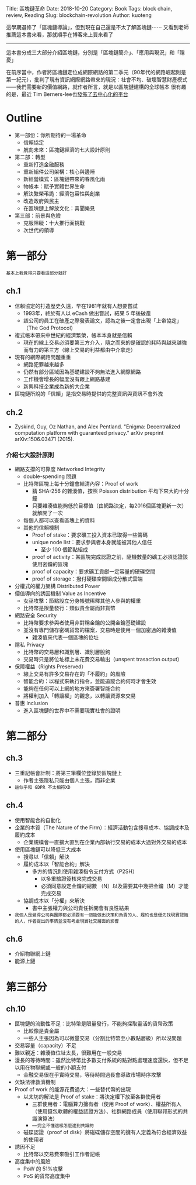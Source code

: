 Title: 區塊鏈革命
Date: 2018-10-20
Category: Book
Tags: block chain, review, Reading
Slug: blockchain-revolution
Author: kuoteng

這學期選修了「區塊鏈導論」，但到現在自己還是不太了解區塊鏈⋯⋯
又看到老師推薦這本書來看，那就順手在博客來上買來看了

---

這本書分成三大部分介紹區塊鏈，分別是「區塊鏈簡介」、「應用與現況」和「隱憂」

在前序當中，作者將區塊鏈定位成網際網路的第二季元（90年代的網路崛起則是第一紀元），批判了現有資訊網際網路帶來的現況：社會不均、破壞智慧財產模式——我們需要新的價值網路，就作者所言，就是以區塊鏈建構的全球帳本
很有趣的是，最近 Tim Berners-lee也[發佈了去中心化的平台](http://www.infoq.com/cn/articles/Tim-Berners-Lee-new-plan-to-upend-the-world-wide-web?utm_source=notification_email&utm_campaign=notifications&utm_medium=link&utm_content=content_in_followed_topic&utm_term=daily#0-fbook-1-57337-b182d7286068ff4101843e17368e4b10)

# Outline
- 第一部份：你所期待的一場革命
    - 信賴協定
    - 航向未來：區塊鏈經濟的七大設計原則
- 第二部：轉型
    - 重新打造金融服務
    - 重新組件公司架構：核心與邊陲
    - 新經營模式：區塊鏈帶來的春風化雨
    - 物帳本：賦予實體世界生命
    - 解決繁榮弔詭：經濟包容性與創業
    - 改造政府與民主
    - 在區塊鏈上解放文化：喜聞樂見
- 第三部：前景與危險
    - 克服阻礙：十大推行面挑戰
    - 次世代的領導

# 第一部分
`基本上我覺得只要看這部分就好`
## ch.1
- 信賴協定的打造歷史久遠，早在1981年就有人想要嘗試
    - 1993年，終於有人以 eCash 做出嘗試，結果 5 年後破產
    - 該公司的員工在破產之際發表論文，認為之後一定會出現「上帝協定」（The God Protocol）
- 複式帳本帶來中世紀的經濟繁榮，帳本本身就是信賴
    - 現在的線上交易必須要第三方介入，隨之而來的是確認的耗時與越來越強而有力的第三方（線上交易的利益都由中介拿走）
- 現有的網際網路問題重重
    - 網路犯罪越來越多
    - 仍然有部分區域因為基礎建設不夠無法進入網際網路
    - 工作機會增長的幅度沒有跟上網路基建
    - 新興科技企業成為新的大企業
- 區塊鏈所說的「信賴」是指交易時提供的完整資訊與資訊不會外洩
## ch.2
- Zyskind, Guy, Oz Nathan, and Alex Pentland. "Enigma: Decentralized computation platform with guaranteed privacy." arXiv preprint arXiv:1506.03471 (2015).
### 介紹七大設計原則
- 網路支撐的可靠度 Networked Integrity
    - double-spending 問題
    - 比特幣區塊上每十分鐘會結清內容：Proof of work
        - 猜 SHA-256 的雜湊值，按照 Poisson distribution 平均下來大約十分鐘
        - 只要雜湊值能夠低於目標值（由網路決定，每2016個區塊更新一次）就解開了一次
    - 每個人都可以查看區塊上的資料
    - 其他的信賴機制
        - Proof of stake：要求礦工投入資本已取得一些籌碼
        - unique node list：要求參與者本身就能被其他人信任
            - 至少 100 個節點組成
        - proof of activity：某區塊完成認證之前，隨機數量的礦工必須認證該使用密鑰的區塊
        - proof of capacity：要求礦工貢獻一定容量的硬碟空間
        - proof of storage：撥付硬碟空間組成分散式雲端
- 分權式的權力架構 Distributed Power
- 價值導向的誘因機制 Value as Incentive
    - 女巫攻擊：節點設立分身帳號稀釋其他人參與的權重
    - 比特幣是限量發行：類似貴金屬而非貨幣
- 網路安全 Security
    - 比特幣要求參與者使用非對稱金鑰的公開金鑰基礎建設
    - 並沒有專門儲存密碼貨幣的檔案，交易時是使用一個加密過的雜湊值
        - 雜湊值來代表一個區塊的位址
- 隱私 Privacy
    - 比特幣的交易層和識別層、識別層脫鉤
    - 交易時只是將位址標上未花費交易輸出（unspent trasaction output）
- 保障權益（Rights Preserved）
    - 線上交易有許多交易存在的「不履約」的風險
    - 智能合約：以程式來執行指令，並能追蹤合約何時才會生效
    - 能夠在任何可以上網的地方來簽署智能合約
    - 將權利加入「轉讓權」的觀念，以轉讓資源來交易
- 普惠 Inclusion
    - 進入區塊鏈的世界中不需要現實社會的證明
# 第二部分
## ch.3
- 三重記帳會計制：將第三筆欄位登錄於區塊鏈上
    - 作者主張隱私只能由個人主張，而非企業
- `這似乎和 GDPR 不太相符XD`
## ch.4
- 使用智能合約自動化
- 企業的本質（The Nature of the Firm）：經濟活動包含搜尋成本、協調成本及履約成本
    - 企業規模會一直擴大直到在企業內部執行交易的成本大過對外交易的成本
- 使用區塊鏈可以降低三大成本
    - 搜尋以「信賴」解決
    - 履約成本以「智能合約」解決
        - 多方的情況則使用雜湊指令支付方式（P2SH）
            - 以多重驗證簽核來完成交易
            - 必須同意設定金鑰的總數 （N）以及需要其中幾把金鑰（M）才能完成交易
    - 協調成本以「分權」來解決
        - 書中主張權力與公司責任拆開會有良性結果
- `我個人是覺得公司與團隊都必須要有一個能做出決策和負責的人、履約也是優先找現實認識的人，作者提出的事情並沒有考慮現實社交層面的影響`
## ch.6
- 介紹物聯網上鏈
- 能源上鏈
# 第三部分
## ch.10
- 區塊鏈的流動性不足：比特幣是限量發行，不能夠採取靈活的貨幣政策
    - 比較像是貴金屬
    - 一些人主張因為可以微量交易（分割比特幣至小數點層級）所以沒問題
- 交易容量（capacity）不足
- 難以親近：雜湊值位址太長，很難用在一般交易
- 漫長的等待時間：雖然比特幣比多數支付系統的點對點處理速度還快，但不足以用在物聯網或一般的小額支付
    - 金融交易很在乎實時交易，等待時間過長會導致市場時序攻擊
- 欠缺法律救濟機制
- Proof of work 的能源花費過大：一些替代幣的出現
    - 以太坊的解法是 Proof of stake：將決定權下放至各群使用者
        - 三群使用者：電腦算力擁有者（使用 Proof of work）、權益所有人（使用錢包軟體的權益認證方法）、社群網路成員（使用聯邦形式的共識演算法）
        - `⋯⋯完全不懂這樣怎麼達到共識的`
    - 磁碟認證（proof of disk）將磁碟儲存空間的擁有人定義為符合經濟效益的使用者
- 誘因不足
    - 比特幣以交易費來吸引工作者記帳
- 高度集中的風險
    - PoW 的 51%攻擊
    - PoS 的貨幣高度集中
